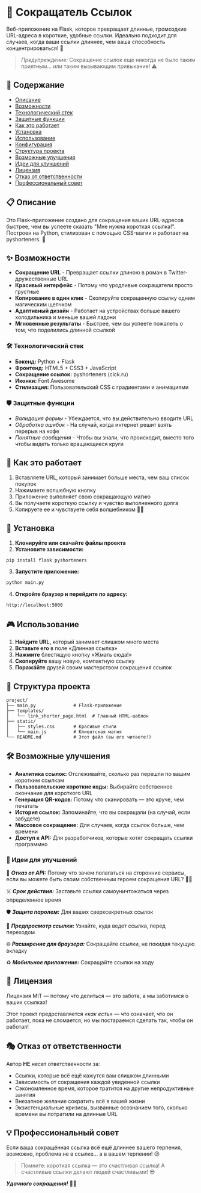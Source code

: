 # 🔗 Сокращатель Ссылок

Веб-приложение на Flask, которое превращает длинные, громоздкие URL-адреса в короткие, удобные ссылки. Идеально подходит для случаев, когда ваши ссылки длиннее, чем ваша способность концентрироваться! 🎯

> *Предупреждение:* Сокращение ссылок еще никогда не было таким приятным... или таким вызывающим привыкание! ⚠️

## 📑 Содержание
- [Описание](#описание)
- [Возможности](#возможности)
- [Технологический стек](#технологический-стек)
- [Защитные функции](#защитные-функции)
- [Как это работает](#как-это-работает)
- [Установка](#установка)
- [Использование](#использование)
- [Конфигурация](#конфигурация)
- [Структура проекта](#структура-проекта)
- [Возможные улучшения](#возможные-улучшения)
- [Идеи для улучшений](#идеи-для-улучшений)
- [Лицензия](#лицензия)
- [Отказ от ответственности](#отказ-от-ответственности)
- [Профессиональный совет](#профессиональный-совет)

## 📋 Описание
Это Flask-приложение создано для сокращения ваших URL-адресов быстрее, чем вы успеете сказать "Мне нужна короткая ссылка!". Построен на Python, стилизован с помощью CSS-магии и работает на pyshorteners. 🤖

## ✨ Возможности
- **Сокращение URL** - Превращает ссылки длиною в роман в Twitter-дружественные URL
- **Красивый интерфейс** - Потому что уродливые сокращатели просто грустные
- **Копирование в один клик** - Скопируйте сокращенную ссылку одним магическим щелчком
- **Адаптивный дизайн** - Работает на устройствах больше вашего холодильника и меньше вашей ладони
- **Мгновенные результаты** - Быстрее, чем вы успеете пожалеть о том, что поделились длинной ссылкой

### 🛠️ Технологический стек
- **Бэкенд:** Python + Flask
- **Фронтенд:** HTML5 + CSS3 + JavaScript
- **Сокращение ссылок:** pyshorteners (clck.ru)
- **Иконки:** Font Awesome
- **Стилизация:** Пользовательский CSS с градиентами и анимациями

### 🛡️ Защитные функции
- *Валидация формы* - Убеждается, что вы действительно вводите URL
- *Обработка ошибок* - На случай, когда интернет решит взять перерыв на кофе
- *Понятные сообщения* - Чтобы вы знали, что происходит, вместо того чтобы видеть только вращающиеся круги

## 🎪 Как это работает
1. Вставляете URL, который занимает больше места, чем ваш список покупок
2. Нажимаете волшебную кнопку
3. Приложение выполняет свою сокращающую магию
4. Вы получаете короткую ссылку и чувство выполненного долга
5. Копируете ее и чувствуете себя волшебником 🧙‍♂️

## 🚀 Установка

1. **Клонируйте или скачайте файлы проекта**
2. **Установите зависимости:**
```bash
pip install flask pyshorteners
``` 
3. **Запустите приложение:**
```bash
python main.py
```
4. **Откройте браузер и перейдите по адресу:**
```text
http://localhost:5000
```

## 🎮 Использование
1. **Найдите URL,** который занимает слишком много места
2. **Вставьте его** в поле «Длинная ссылка»
3. **Нажмите** блестящую кнопку «Жмать сюда!»
4. **Скопируйте** вашу новую, компактную ссылку
5. **Поражáйте** друзей своим мастерством сокращения ссылок

## 📁 Структура проекта
```text
project/
├── main.py              # Flask-приложение
├── templates/
│   └── link_shorter_page.html  # Главный HTML-шаблон
├── static/
│   ├── styles.css       # Красивые стили
│   └── main.js          # Клиентская магия
└── README.md            # Этот файл (вы его читаете!)
```

## 🛠️ Возможные улучшения
- **Аналитика ссылок:** Отслеживайте, сколько раз перешли по вашим коротким ссылкам
- **Пользовательские короткие коды:** Выбирайте собственное окончание для короткого URL
- **Генерация QR-кодов:** Потому что сканировать — это круче, чем печатать
- **История ссылок:** Запоминайте, что вы сокращали (на случай, если забудете)
- **Массовое сокращение:** Для случаев, когда ссылок больше, чем времени
- **Доступ к API:** Для разработчиков, которые хотят сокращать ссылки программно

### 🔮 Идеи для улучшений
💫 ***Отказ от API:*** Потому что зачем полагаться на сторонние сервисы, если вы можете быть своим собственным героем сокращения URL? 🦸‍♂️

☠️ ***Срок действия:*** Заставьте ссылки самоуничтожаться через определенное время

🛡️ ***Защита паролем:*** Для ваших сверхсекретных ссылок

🔗 ***Предпросмотр ссылки:*** Узнайте, куда ведет ссылка, перед переходом

🌐 ***Расширение для браузера:*** Сокращайте ссылки, не покидая текущую вкладку

♻️ ***Мобильное приложение:*** Сокращайте ссылки на ходу

## 📜 Лицензия
Лицензия MIT — потому что делиться — это забота, а мы заботимся о ваших ссылках!

Этот проект предоставляется *«как есть»* — что означает, что он работает, пока не сломается, но мы постараемся сделать так, чтобы он работал!

## 🎭 Отказ от ответственности
Автор **НЕ** несет ответственности за:
- Ссылки, которые всё ещё кажутся вам слишком длинными
- Зависимость от сокращения каждой увиденной ссылки
- Сэкономленное время, которое тратится на другие непродуктивные занятия
- Внезапное желание сократить всё в вашей жизни
- Экзистенциальные кризисы, вызванные осознанием того, сколько времени вы потратили на длинные URL

## 💡 Профессиональный совет
Если ваша сокращённая ссылка всё ещё длиннее вашего терпения, возможно, проблема не в ссылке... а в вашем терпении! 😉

> Помните: короткая ссылка — это счастливая ссылка! А счастливые ссылки делают людей счастливыми! 😎

***Удачного сокращения!*** 🔗✨